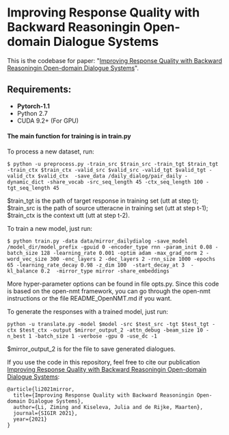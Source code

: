 # Improving Response Quality with Backward Reasoningin Open-domain Dialogue Systems
This is the codebase for paper: "[Improving Response Quality with Backward Reasoningin Open-domain Dialogue Systems](https://arxiv.org/abs/2105.00079)".


## Requirements: 
* **Pytorch-1.1**
* Python 2.7
* CUDA 9.2+ (For GPU)

#### The main function for training is in train.py
To process a new dataset, run:
```
$ python -u preprocess.py -train_src $train_src -train_tgt $train_tgt -train_ctx $train_ctx -valid_src $valid_src -valid_tgt $valid_tgt -valid_ctx $valid_ctx  -save_data /daily_dialog/pair_daily -dynamic_dict -share_vocab -src_seq_length 45 -ctx_seq_length 100 -tgt_seq_length 45
```
$train_tgt is the path of target response in training set (utt at step t); $train_src is the path of source utteracne in training set (utt at step t-1); $train_ctx is the context utt (utt at step t-2).

To train a new model, just run:

```
$ python train.py -data data/mirror_dailydialog -save_model /model_dir/model_prefix -gpuid 0 -encoder_type rnn -param_init 0.08 -batch_size 128 -learning_rate 0.001 -optim adam -max_grad_norm 2 -word_vec_size 300 -enc_layers 2 -dec_layers 2 -rnn_size 1000 -epochs 65 -learning_rate_decay 0.98 -z_dim 100  -start_decay_at 3  -kl_balance 0.2  -mirror_type mirror -share_embeddings 
```

More hyper-parameter options can be found in file opts.py. Since this code is based on the open-nmt framework, you can go through the open-nmt instructions or the file README_OpenNMT.md if you want. 


To generate the responses with a trained model, just run:
```
python -u translate.py -model $model -src $test_src -tgt $test_tgt -ctx $test_ctx -output $mirror_output_2 -attn_debug -beam_size 10 -n_best 1 -batch_size 1 -verbose -gpu 0 -use_dc -1
```
$mirror_output_2 is for the file to save generated dialogues.

If you use the code in this repository, feel free to cite our publication [Improving Response Quality with Backward Reasoningin Open-domain Dialogue Systems](https://arxiv.org/abs/2105.00079):
``` 
@article{li2021mirror,
  title={Improving Response Quality with Backward Reasoningin Open-domain Dialogue Systems},
  author={Li, Ziming and Kiseleva, Julia and de Rijke, Maarten},
  journal={SIGIR 2021},
  year={2021}
}

```
